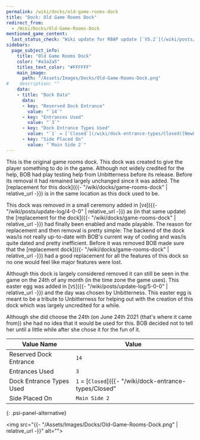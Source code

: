 ```yaml
---
permalink: /wiki/docks/old-game-rooms-dock
title: "Dock: Old Game Rooms Dock"
redirect_from:
  - /Wiki/Docks/Old-Game-Rooms-Dock
mentioned_game_content:
  last_status_check: "Wiki update for RBAP update [`V5.2`](/wiki/posts/update-log/5-2-0)"
sidebars:
  page_subject_info:
    title: "Old Game Rooms Dock"
    color: "#a3a2a5"
    titles_text_color: "#FFFFFF"
    main_image:
      path: "/Assets/Images/Docks/Old-Game-Rooms-Dock.png"
#    description: ""
    data:
    - title: "Dock Data"
      data:
      - key: "Reserved Dock Entrance"
        value: "`14`"
      - key: "Entrances Used"
        value: "`3`"
      - key: "Dock Entrance Types Used"
        value: "`1` = [`Closed`](/wiki/dock-entrance-types/Closed)[NewLine]`2` = [`Temporarily Open`](/wiki/dock-entrance-types/temporarily-open) or [`Temporarily Open - Closing Soon`](/wiki/dock-entrance-types/temporarily-open-closing-soon) or [`Temporarily Open - Closed Live`](/wiki/dock-entrance-types/temporarily-open-closed-live)[NewLine]`3` = [`Closed`](/wiki/dock-entrance-types/Closed)"
      - key: "Side Placed On"
        value: "`Main Side 2`"
---
```


This is the original game rooms dock. This dock was created to give the player something to do in the game. Although not widely credited for the help, BOB had play testing help from Unbitterness before its release. Before its removal it had remained largely unchanged since it was added. The [replacement for this dock]({{- "/wiki/docks/game-rooms-dock" | relative_url -}}) is in the same location as this dock used to be.

This dock was removed in a small ceremony added in [`V4`]({{- "/wiki/posts/update-log/4-0-0" | relative_url -}}) as (in that same update) the [replacement for the dock]({{- "/wiki/docks/game-rooms-dock" | relative_url -}}) had finally been enabled and made playable. The reason for replacement and then removal is pretty simple: The backend of the dock was/is not really up-to-date with BOB's current way of coding and was/is quite dated and pretty inefficient. Before it was removed BOB made sure that the [replacement dock]({{- "/wiki/docks/game-rooms-dock" | relative_url -}}) had a good replacement for all the features of this dock so no one would feel like major features were lost.

Although this dock is largely considered removed it can still be seen in the game on the 24th of any month (in the time zone the game uses). This easter egg was added in [`V5`]({{- "/wiki/posts/update-log/5-0-0" | relative_url -}}) and the day was chosen by Unbitterness. This easter egg is meant to be a tribute to Unbitterness for helping out with the creation of this dock which was largely uncredited for a while.

Although she did choose the 24th (on June 24th 2021 (that's where it came from)) she had no idea that it would be used for this. BOB decided not to tell her until a little while after she chose it for the fun of it.

| Value Name               | Value |
|-|-|
| Reserved Dock Entrance   | `14` |
| Entrances Used           | `3` |
| Dock Entrance Types Used | `1` = [`Closed`]({{- "/wiki/dock-entrance-types/Closed" | relative_url -}}), `2` = [`Temporarily Open`]({{- "/wiki/dock-entrance-types/temporarily-open" | relative_url -}}) or [`Temporarily Open - Closing Soon`]({{- "/wiki/dock-entrance-types/temporarily-open-closing-soon" | relative_url -}}) or [`Temporarily Open - Closed Live`]({{- "/wiki/dock-entrance-types/temporarily-open-closed-live" | relative_url -}}), `3` = [`Closed`]({{- "/wiki/dock-entrance-types/Closed" | relative_url -}}) |
| Side Placed On           | `Main Side 2` |
{: .psi-panel-alternative}

<img src="{{- "/Assets/Images/Docks/Old-Game-Rooms-Dock.png" | relative_url -}}" alt="">